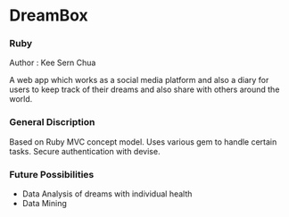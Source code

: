 # DreamBox
### Ruby

Author : Kee Sern Chua

A web app which works as a social media platform and also a diary for users to keep track of their dreams and also share with others around the world.

### General Discription
Based on Ruby MVC concept model. Uses various gem to handle certain tasks. Secure authentication with devise. 

### Future Possibilities 
* Data Analysis of dreams with individual health
* Data Mining


